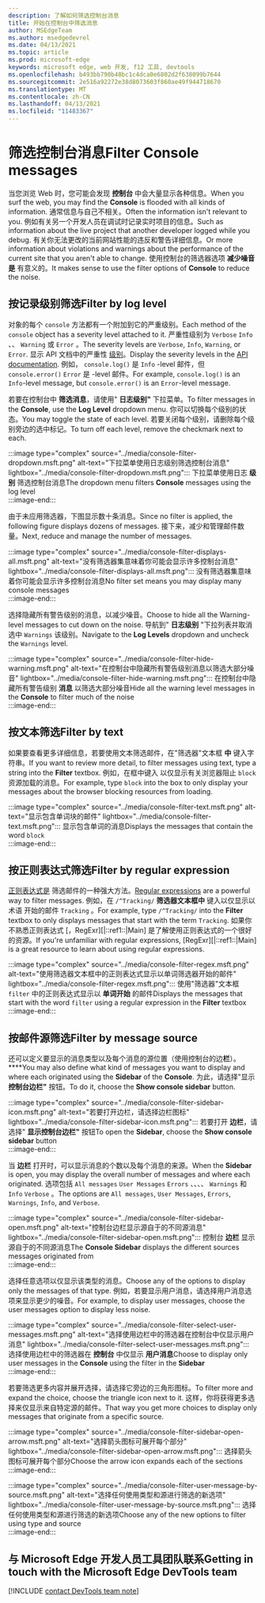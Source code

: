 ```yaml
---
description: 了解如何筛选控制台消息
title: 开始在控制台中筛选消息
author: MSEdgeTeam
ms.author: msedgedevrel
ms.date: 04/13/2021
ms.topic: article
ms.prod: microsoft-edge
keywords: microsoft edge, web 开发, f12 工具, devtools
ms.openlocfilehash: b493bb790b48bc1c4dca0e6802d2f638099b7644
ms.sourcegitcommit: 2e516a92272e38d8073603f860ae49f944718670
ms.translationtype: MT
ms.contentlocale: zh-CN
ms.lasthandoff: 04/13/2021
ms.locfileid: "11483367"
---
```

# <a name="filter-console-messages"></a><span data-ttu-id="c72f0-104">筛选控制台消息</span><span class="sxs-lookup"><span data-stu-id="c72f0-104">Filter Console messages</span></span>  

<span data-ttu-id="c72f0-105">当您浏览 Web 时，您可能会发现 **控制台** 中会大量显示各种信息。</span><span class="sxs-lookup"><span data-stu-id="c72f0-105">When you surf the web, you may find the **Console** is flooded with all kinds of information.</span></span>  <span data-ttu-id="c72f0-106">通常信息与自己不相关。</span><span class="sxs-lookup"><span data-stu-id="c72f0-106">Often the information isn't relevant to you.</span></span>  <span data-ttu-id="c72f0-107">例如有关另一个开发人员在调试时记录实时项目的信息。</span><span class="sxs-lookup"><span data-stu-id="c72f0-107">Such as information about the live project that another developer logged while you debug.</span></span>  <span data-ttu-id="c72f0-108">有关你无法更改的当前网站性能的违反和警告详细信息。</span><span class="sxs-lookup"><span data-stu-id="c72f0-108">Or more information about violations and warnings about the performance of the current site that you aren't able to change.</span></span>  <span data-ttu-id="c72f0-109">使用控制台的筛选器选项 **减少噪音是** 有意义的。</span><span class="sxs-lookup"><span data-stu-id="c72f0-109">It makes sense to use the filter options of **Console** to reduce the noise.</span></span>  

## <a name="filter-by-log-level"></a><span data-ttu-id="c72f0-110">按记录级别筛选</span><span class="sxs-lookup"><span data-stu-id="c72f0-110">Filter by log level</span></span>  

<span data-ttu-id="c72f0-111">对象的每个 `console` 方法都有一个附加到它的严重级别。</span><span class="sxs-lookup"><span data-stu-id="c72f0-111">Each method of the `console` object has a severity level attached to it.</span></span>  <span data-ttu-id="c72f0-112">严重性级别为 `Verbose` `Info` 、、 `Warning` 或 `Error` 。</span><span class="sxs-lookup"><span data-stu-id="c72f0-112">The severity levels are `Verbose`, `Info`, `Warning`, or `Error`.</span></span>  <span data-ttu-id="c72f0-113">显示 API 文档中的严重性 [级别][DevtoolsConsoleApi]。</span><span class="sxs-lookup"><span data-stu-id="c72f0-113">Display the severity levels in the [API documentation][DevtoolsConsoleApi].</span></span>  <span data-ttu-id="c72f0-114">例如， `console.log()` 是 `Info` -level 邮件，但 `console.error()` `Error` 是 -level 邮件。</span><span class="sxs-lookup"><span data-stu-id="c72f0-114">For example, `console.log()` is an `Info`-level message, but `console.error()` is an `Error`-level message.</span></span>  

<span data-ttu-id="c72f0-115">若要在控制台中 **筛选消息**，请使用" **日志级别"** 下拉菜单。</span><span class="sxs-lookup"><span data-stu-id="c72f0-115">To filter messages in the **Console**, use the **Log Level** dropdown menu.</span></span>  <span data-ttu-id="c72f0-116">你可以切换每个级别的状态。</span><span class="sxs-lookup"><span data-stu-id="c72f0-116">You may toggle the state of each level.</span></span>  <span data-ttu-id="c72f0-117">若要关闭每个级别，请删除每个级别旁边的选中标记。</span><span class="sxs-lookup"><span data-stu-id="c72f0-117">To turn off each level, remove the checkmark next to each.</span></span>  

:::image type="complex" source="../media/console-filter-dropdown.msft.png" alt-text="下拉菜单使用日志级别筛选控制台消息" lightbox="../media/console-filter-dropdown.msft.png":::
    <span data-ttu-id="c72f0-119">下拉菜单使用日志 **级别** 筛选控制台消息</span><span class="sxs-lookup"><span data-stu-id="c72f0-119">The dropdown menu filters **Console** messages using the log level</span></span>  
:::image-end:::  

<span data-ttu-id="c72f0-120">由于未应用筛选器，下图显示数十条消息。</span><span class="sxs-lookup"><span data-stu-id="c72f0-120">Since no filter is applied, the following figure displays dozens of messages.</span></span>  <span data-ttu-id="c72f0-121">接下来，减少和管理邮件数量。</span><span class="sxs-lookup"><span data-stu-id="c72f0-121">Next, reduce and manage the number of messages.</span></span>  

:::image type="complex" source="../media/console-filter-displays-all.msft.png" alt-text="没有筛选器集意味着你可能会显示许多控制台消息" lightbox="../media/console-filter-displays-all.msft.png":::
    <span data-ttu-id="c72f0-123">没有筛选器集意味着你可能会显示许多控制台消息</span><span class="sxs-lookup"><span data-stu-id="c72f0-123">No filter set means you may display many console messages</span></span>  
:::image-end:::  

<span data-ttu-id="c72f0-124">选择隐藏所有警告级别的消息，以减少噪音。</span><span class="sxs-lookup"><span data-stu-id="c72f0-124">Choose to hide all the Warning-level messages to cut down on the noise.</span></span>  <span data-ttu-id="c72f0-125">导航到" **日志级别** "下拉列表并取消选中 `Warnings` 该级别。</span><span class="sxs-lookup"><span data-stu-id="c72f0-125">Navigate to the **Log Levels** dropdown and uncheck the `Warnings` level.</span></span>  

:::image type="complex" source="../media/console-filter-hide-warning.msft.png" alt-text="在控制台中隐藏所有警告级别消息以筛选大部分噪音" lightbox="../media/console-filter-hide-warning.msft.png":::
    <span data-ttu-id="c72f0-127">在控制台中隐藏所有警告级别 **消息** 以筛选大部分噪音</span><span class="sxs-lookup"><span data-stu-id="c72f0-127">Hide all the warning level messages in the **Console** to filter much of the noise</span></span>  
:::image-end:::  

## <a name="filter-by-text"></a><span data-ttu-id="c72f0-128">按文本筛选</span><span class="sxs-lookup"><span data-stu-id="c72f0-128">Filter by text</span></span>  

<span data-ttu-id="c72f0-129">如果要查看更多详细信息，若要使用文本筛选邮件，在"筛选器"文本框 **中** 键入字符串。</span><span class="sxs-lookup"><span data-stu-id="c72f0-129">If you want to review more detail, to filter messages using text, type a string into the **Filter** textbox.</span></span>  <span data-ttu-id="c72f0-130">例如，在框中键入 以仅显示有关浏览器阻止 `block` 资源加载的消息。</span><span class="sxs-lookup"><span data-stu-id="c72f0-130">For example, type `block` into the box to only display your messages about the browser blocking resources from loading.</span></span>

:::image type="complex" source="../media/console-filter-text.msft.png" alt-text="显示包含单词块的邮件" lightbox="../media/console-filter-text.msft.png":::
    <span data-ttu-id="c72f0-132">显示包含单词的消息</span><span class="sxs-lookup"><span data-stu-id="c72f0-132">Displays the messages that contain the word</span></span> `block`  
:::image-end:::  

## <a name="filter-by-regular-expression"></a><span data-ttu-id="c72f0-133">按正则表达式筛选</span><span class="sxs-lookup"><span data-stu-id="c72f0-133">Filter by regular expression</span></span>

<span data-ttu-id="c72f0-134">[正则表达式是][MdnDocsWebJavascriptGuideRegularExpressions] 筛选邮件的一种强大方法。</span><span class="sxs-lookup"><span data-stu-id="c72f0-134">[Regular expressions][MdnDocsWebJavascriptGuideRegularExpressions] are a powerful way to filter messages.</span></span>  <span data-ttu-id="c72f0-135">例如，在 `/^Tracking/` **筛选器文本框中** 键入以仅显示以术语 开始的邮件 `Tracking` 。</span><span class="sxs-lookup"><span data-stu-id="c72f0-135">For example, type `/^Tracking/` into the **Filter** textbox to only displays messages that start with the term `Tracking`.</span></span>  <span data-ttu-id="c72f0-136">如果你不熟悉正则表达式 [，RegExr][|::ref1::|Main] 是了解使用正则表达式的一个很好的资源。</span><span class="sxs-lookup"><span data-stu-id="c72f0-136">If you're unfamiliar with regular expressions, [RegExr][|::ref1::|Main] is a great resource to learn about using regular expressions.</span></span>

:::image type="complex" source="../media/console-filter-regex.msft.png" alt-text="使用筛选器文本框中的正则表达式显示以单词筛选器开始的邮件" lightbox="../media/console-filter-regex.msft.png":::
    <span data-ttu-id="c72f0-138">使用"筛选器"文本框 `filter` 中的正则表达式显示以 **单词开始** 的邮件</span><span class="sxs-lookup"><span data-stu-id="c72f0-138">Displays the messages that start with the word `filter` using a regular expression in the **Filter** textbox</span></span>  
:::image-end:::  

## <a name="filter-by-message-source"></a><span data-ttu-id="c72f0-139">按邮件源筛选</span><span class="sxs-lookup"><span data-stu-id="c72f0-139">Filter by message source</span></span>  

<span data-ttu-id="c72f0-140">还可以定义要显示的消息类型以及每个消息的源位置（使用控制台的边**栏**）。 \*\*\*\*</span><span class="sxs-lookup"><span data-stu-id="c72f0-140">You may also define what kind of messages you want to display and where each originated using the **Sidebar** of the **Console**.</span></span>  <span data-ttu-id="c72f0-141">为此，请选择"显示 **控制台边栏"** 按钮。</span><span class="sxs-lookup"><span data-stu-id="c72f0-141">To do it, choose the **Show console sidebar** button.</span></span>  

:::image type="complex" source="../media/console-filter-sidebar-icon.msft.png" alt-text="若要打开边栏，请选择边栏图标" lightbox="../media/console-filter-sidebar-icon.msft.png":::
    <span data-ttu-id="c72f0-143">若要打开 **边栏**，请选择" **显示控制台边栏"** 按钮</span><span class="sxs-lookup"><span data-stu-id="c72f0-143">To open the **Sidebar**, choose the **Show console sidebar** button</span></span>  
:::image-end:::  

<span data-ttu-id="c72f0-144">当 **边栏** 打开时，可以显示消息的个数以及每个消息的来源。</span><span class="sxs-lookup"><span data-stu-id="c72f0-144">When the **Sidebar** is open, you may display the overall number of messages and where each originated.</span></span>  <span data-ttu-id="c72f0-145">选项包括 `All messages` `User Messages` `Errors` 、、、、 `Warnings` 和 `Info` `Verbose` 。</span><span class="sxs-lookup"><span data-stu-id="c72f0-145">The options are `All messages`, `User Messages`, `Errors`, `Warnings`, `Info`, and `Verbose`.</span></span>  

:::image type="complex" source="../media/console-filter-sidebar-open.msft.png" alt-text="控制台边栏显示源自于的不同源消息" lightbox="../media/console-filter-sidebar-open.msft.png":::
    <span data-ttu-id="c72f0-147">控制台 **边栏** 显示源自于的不同源消息</span><span class="sxs-lookup"><span data-stu-id="c72f0-147">The **Console Sidebar** displays the different sources messages originated from</span></span>  
:::image-end:::  

<span data-ttu-id="c72f0-148">选择任意选项以仅显示该类型的消息。</span><span class="sxs-lookup"><span data-stu-id="c72f0-148">Choose any of the options to display only the messages of that type.</span></span>  <span data-ttu-id="c72f0-149">例如，若要显示用户消息，请选择用户消息选项来显示更少的噪音。</span><span class="sxs-lookup"><span data-stu-id="c72f0-149">For example, to display user messages, choose the user messages option to display less noise.</span></span>

:::image type="complex" source="../media/console-filter-select-user-messages.msft.png" alt-text="选择使用边栏中的筛选器在控制台中仅显示用户消息" lightbox="../media/console-filter-select-user-messages.msft.png":::
    <span data-ttu-id="c72f0-151">选择使用边栏中的筛选器在 **控制台** 中仅显示 **用户消息**</span><span class="sxs-lookup"><span data-stu-id="c72f0-151">Choose to display only user messages in the **Console** using the filter in the **Sidebar**</span></span>  
:::image-end:::  

<span data-ttu-id="c72f0-152">若要筛选更多内容并展开选择，请选择它旁边的三角形图标。</span><span class="sxs-lookup"><span data-stu-id="c72f0-152">To filter more and expand the choice, choose the triangle icon next to it.</span></span>  <span data-ttu-id="c72f0-153">这样，你将获得更多选择来仅显示来自特定源的邮件。</span><span class="sxs-lookup"><span data-stu-id="c72f0-153">That way you get more choices to display only messages that originate from a specific source.</span></span>  

:::image type="complex" source="../media/console-filter-sidebar-open-arrow.msft.png" alt-text="选择箭头图标可展开每个部分" lightbox="../media/console-filter-sidebar-open-arrow.msft.png":::
    <span data-ttu-id="c72f0-155">选择箭头图标可展开每个部分</span><span class="sxs-lookup"><span data-stu-id="c72f0-155">Choose the arrow icon expands each of the sections</span></span>  
:::image-end:::  

:::image type="complex" source="../media/console-filter-user-message-by-source.msft.png" alt-text="选择任何使用类型和源进行筛选的新选项" lightbox="../media/console-filter-user-message-by-source.msft.png":::
    <span data-ttu-id="c72f0-157">选择任何使用类型和源进行筛选的新选项</span><span class="sxs-lookup"><span data-stu-id="c72f0-157">Choose any of the new options to filter using type and source</span></span>  
:::image-end:::  

## <a name="getting-in-touch-with-the-microsoft-edge-devtools-team"></a><span data-ttu-id="c72f0-158">与 Microsoft Edge 开发人员工具团队联系</span><span class="sxs-lookup"><span data-stu-id="c72f0-158">Getting in touch with the Microsoft Edge DevTools team</span></span>  

[!INCLUDE [contact DevTools team note](../includes/contact-devtools-team-note.md)]  

<!-- links -->  

[DevtoolsConsoleApi]: ./api.md "控制台 API 参考 | Microsoft Docs"  

[MdnDocsWebJavascriptGuideRegularExpressions]: https://developer.mozilla.org/docs/Web/JavaScript/Guide/Regular_Expressions "正则表达式 | MDN"  

[RegExrMain]: https://regexr.com "RegExr"  
